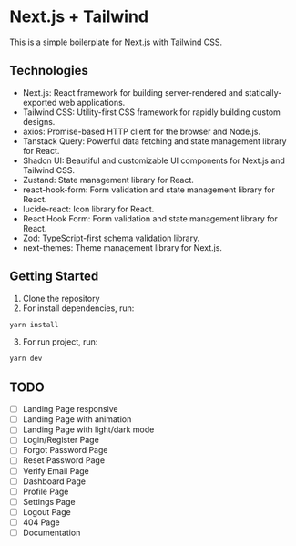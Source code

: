 # Next.js + Tailwind

This is a simple boilerplate for Next.js with Tailwind CSS.

## Technologies

- Next.js: React framework for building server-rendered and statically-exported web applications.
- Tailwind CSS: Utility-first CSS framework for rapidly building custom designs.
- axios: Promise-based HTTP client for the browser and Node.js.
- Tanstack Query: Powerful data fetching and state management library for React.
- Shadcn UI: Beautiful and customizable UI components for Next.js and Tailwind CSS.
- Zustand: State management library for React.
- react-hook-form: Form validation and state management library for React.
- lucide-react: Icon library for React.
- React Hook Form: Form validation and state management library for React.
- Zod: TypeScript-first schema validation library.
- next-themes: Theme management library for Next.js.

## Getting Started

1. Clone the repository
2. For install dependencies, run:

```bash
yarn install
```

3. For run project, run:

```bash
yarn dev
```

## TODO

- [ ] Landing Page responsive
- [ ] Landing Page with animation
- [ ] Landing Page with light/dark mode
- [ ] Login/Register Page
- [ ] Forgot Password Page
- [ ] Reset Password Page
- [ ] Verify Email Page
- [ ] Dashboard Page
- [ ] Profile Page
- [ ] Settings Page
- [ ] Logout Page
- [ ] 404 Page
- [ ] Documentation
